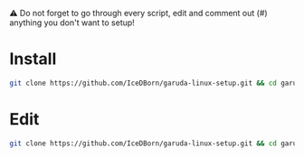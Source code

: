 :warning: Do not forget to go through every script, edit and comment out (#) anything you don't want to setup!

# Install

```bash 
git clone https://github.com/IceDBorn/garuda-linux-setup.git && cd garuda-linux-setup && ./setup.sh
```

# Edit

```bash
git clone https://github.com/IceDBorn/garuda-linux-setup.git && cd garuda-linux-setup && dolphin .
```
